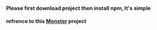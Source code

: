 #### Please first download project then install npm, It's simple 

#### refrence to this [Monster](https://monster-app-f5e4ac.netlify.app/) project
